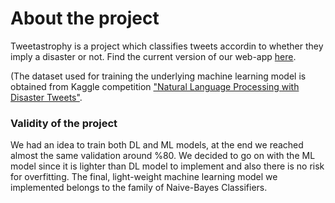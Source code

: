 # About the project
Tweetastrophy is a project which classifies tweets accordin to whether they imply a disaster or not. Find the current version of our web-app [here](https://tweetastrophy.streamlit.app/).

(The dataset used for training the underlying machine learning model is obtained from Kaggle competition ["Natural Language Processing with Disaster Tweets"](https://www.kaggle.com/competitions/nlp-getting-started).

### Validity of the project
We had an idea to train both DL and ML models, at the end we reached almost the same validation around %80. We decided to go on with the ML model since it is lighter than DL model to implement and also there is no risk for overfitting.
The final, light-weight machine learning model we implemented belongs to the family of Naive-Bayes Classifiers. 

